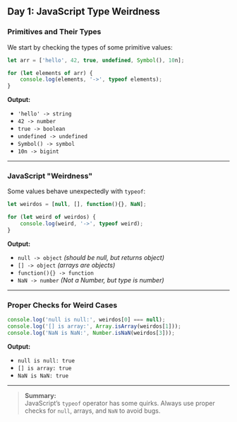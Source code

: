 ## Day 1: JavaScript Type Weirdness

### Primitives and Their Types

We start by checking the types of some primitive values:

```javascript
let arr = ['hello', 42, true, undefined, Symbol(), 10n];

for (let elements of arr) {
    console.log(elements, '->', typeof elements);
}
```

**Output:**
- `'hello' -> string`
- `42 -> number`
- `true -> boolean`
- `undefined -> undefined`
- `Symbol() -> symbol`
- `10n -> bigint`

---

### JavaScript "Weirdness"

Some values behave unexpectedly with `typeof`:

```javascript
let weirdos = [null, [], function(){}, NaN];

for (let weird of weirdos) {
    console.log(weird, '->', typeof weird);
}
```

**Output:**
- `null -> object` *(should be null, but returns object)*
- `[] -> object` *(arrays are objects)*
- `function(){} -> function`
- `NaN -> number` *(Not a Number, but type is number)*

---

### Proper Checks for Weird Cases

```javascript
console.log('null is null:', weirdos[0] === null);
console.log('[] is array:', Array.isArray(weirdos[1]));
console.log('NaN is NaN:', Number.isNaN(weirdos[3]));
```

**Output:**
- `null is null: true`
- `[] is array: true`
- `NaN is NaN: true`

---

> **Summary:**  
> JavaScript’s `typeof` operator has some quirks. Always use proper checks for `null`, arrays, and `NaN` to avoid bugs.